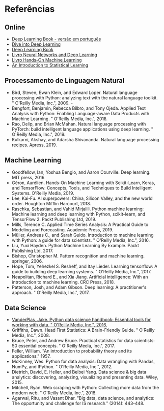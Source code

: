 # Referências 

## Online 
* [Deep Learning Book - versão em português](http://deeplearningbook.com.br/) 
* [Dive into Deep Learning](http://d2l.ai/index.html) 
* [Deep Learning Book](http://www.deeplearningbook.org/) 
* [Livro Neural Networks and Deep Learning](http://neuralnetworksanddeeplearning.com/) 
* [Livro Hands-On Machine Learning](https://github.com/ageron/handson-ml) 
* [An Introduction to Statistical Learning](https://www.google.com/url?sa=t&source=web&rct=j&url=https://www.ime.unicamp.br/~dias/Intoduction%2520to%2520Statistical%2520Learning.pdf&ved=2ahUKEwjBpZDxjprtAhVFILkGHaGxAfQQFjAKegQIBRAB&usg=AOvVaw0yPYskUlWRY0n_jGdD86LH)


## Processamento de Linguagem Natural 
* Bird, Steven, Ewan Klein, and Edward Loper. Natural language processing with Python: analyzing text with the natural language toolkit. " O'Reilly Media, Inc.", 2009. - 
* Bengfort, Benjamin, Rebecca Bilbro, and Tony Ojeda. Applied Text Analysis with Python: Enabling Language-aware Data Products with Machine Learning. " O'Reilly Media, Inc.", 2018.
* Rao, Delip, and Brian McMahan. Natural language processing with PyTorch: build intelligent language applications using deep learning. " O'Reilly Media, Inc.", 2019.
* Kulkarni, Akshay, and Adarsha Shivananda. Natural language processing recipes. Apress, 2019.

## Machine Learning 
* Goodfellow, Ian, Yoshua Bengio, and Aaron Courville. Deep learning. MIT press, 2016.
* Géron, Aurélien. Hands-On Machine Learning with Scikit-Learn, Keras, and TensorFlow: Concepts, Tools, and Techniques to Build Intelligent Systems. O'Reilly Media, 2019.
* Lee, Kai-Fu. AI superpowers: China, Silicon Valley, and the new world order. Houghton Mifflin Harcourt, 2018.
* Raschka, Sebastian, and Vahid Mirjalili. Python machine learning: Machine learning and deep learning with Python, scikit-learn, and TensorFlow 2. Packt Publishing Ltd, 2019.
* Mills, Terence C. Applied Time Series Analysis: A Practical Guide to Modeling and Forecasting. Academic Press, 2019.
* Müller, Andreas C., and Sarah Guido. Introduction to machine learning with Python: a guide for data scientists. " O'Reilly Media, Inc.", 2016.
* Liu, Yuxi Hayden. Python Machine Learning By Example. Packt Publishing Ltd, 2017.
* Bishop, Christopher M. Pattern recognition and machine learning. springer, 2006.
* Hope, Tom, Yehezkel S. Resheff, and Itay Lieder. Learning tensorflow: A guide to building deep learning systems. " O'Reilly Media, Inc.", 2017.
* Neapolitan, Richard E., and Xia Jiang. Artificial intelligence: With an introduction to machine learning. CRC Press, 2018.
* Patterson, Josh, and Adam Gibson. Deep learning: A practitioner's approach. " O'Reilly Media, Inc.", 2017.

## Data Science 
* [VanderPlas, Jake. Python data science handbook: Essential tools for working with data. " O'Reilly Media, Inc.", 2016.](https://jakevdp.github.io/PythonDataScienceHandbook/)
* Griffiths, Dawn. Head First Statistics: A Brain-Friendly Guide. " O'Reilly Media, Inc.", 2008.
* Bruce, Peter, and Andrew Bruce. Practical statistics for data scientists: 50 essential concepts. " O'Reilly Media, Inc.", 2017.
* Feller, William. "An introduction to probability theory and its applications." 1957.
* McKinney, Wes. Python for data analysis: Data wrangling with Pandas, NumPy, and IPython. " O'Reilly Media, Inc.", 2012.
* Dietrich, David, E. Heller, and Beibei Yang. Data science & big data analytics: discovering, analyzing, visualizing and presenting data. Wiley, 2015.
* Mitchell, Ryan. Web scraping with Python: Collecting more data from the modern web. " O'Reilly Media, Inc.", 2018.
* Agarwal, Ritu, and Vasant Dhar. "Big data, data science, and analytics: The opportunity and challenge for IS research." (2014): 443-448.
